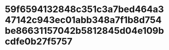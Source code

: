# 59f6594132848c351c3a7bed464a347142c943ec01abb348a7f1b8d754be86631157042b5812845d04e109bcdfe0b27f5757